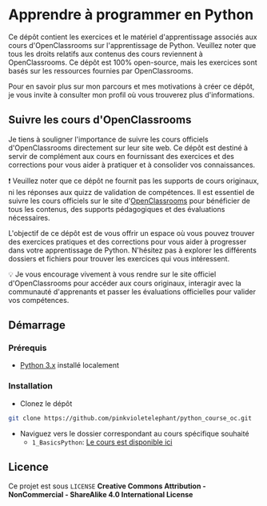 # Apprendre à programmer en Python

Ce dépôt contient les exercices et le matériel d'apprentissage associés aux cours d'OpenClassrooms sur l'apprentissage de Python. Veuillez noter que tous les droits relatifs aux contenus des cours reviennent à OpenClassrooms. Ce dépôt est 100% open-source, mais les exercices sont basés sur les ressources fournies par OpenClassrooms.

Pour en savoir plus sur mon parcours et mes motivations à créer ce dépôt, je vous invite à consulter mon profil où vous trouverez plus d'informations.

## Suivre les cours d'OpenClassrooms

Je tiens à souligner l'importance de suivre les cours officiels d'OpenClassrooms directement sur leur site web. Ce dépôt est destiné à servir de complément aux cours en fournissant des exercices et des corrections pour vous aider à pratiquer et à consolider vos connaissances.

❗️ Veuillez noter que ce dépôt ne fournit pas les supports de cours originaux, ni les réponses aux quizz de validation de compétences. Il est essentiel de suivre les cours officiels sur le site d'[OpenClassrooms](https://openclassroom.com) pour bénéficier de tous les contenus, des supports pédagogiques et des évaluations nécessaires.

L'objectif de ce dépôt est de vous offrir un espace où vous pouvez trouver des exercices pratiques et des corrections pour vous aider à progresser dans votre apprentissage de Python. N'hésitez pas à explorer les différents dossiers et fichiers pour trouver les exercices qui vous intéressent.

💡 Je vous encourage vivement à vous rendre sur le site officiel d'OpenClassrooms pour accéder aux cours originaux, interagir avec la communauté d'apprenants et passer les évaluations officielles pour valider vos compétences.

## Démarrage 

### Prérequis

- [Python 3.x](https://www.python.org/downloads/) installé localement

### Installation

- Clonez le dépôt

```bash
git clone https://github.com/pinkvioletelephant/python_course_oc.git
``` 

- Naviguez vers le dossier correspondant au cours spécifique souhaité
    - `1_BasicsPython`: [Le cours est disponible ici](https://openclassrooms.com/fr/courses/7168871-apprenez-les-bases-du-langage-python)

## Licence

Ce projet est sous `LICENSE` **Creative Commons Attribution - NonCommercial - ShareAlike 4.0 International License**